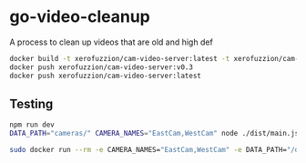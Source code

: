 # go-video-cleanup

A process to clean up videos that are old and high def

```bash
docker build -t xerofuzzion/cam-video-server:latest -t xerofuzzion/cam-video-server:v0.3 .
docker push xerofuzzion/cam-video-server:v0.3
docker push xerofuzzion/cam-video-server:latest
```

## Testing

```bash
npm run dev
DATA_PATH="cameras/" CAMERA_NAMES="EastCam,WestCam" node ./dist/main.js
```

```bash
sudo docker run --rm -e CAMERA_NAMES="EastCam,WestCam" -e DATA_PATH="/data" -e DATA_PATH_PREFIX="data" -v /mnt/Additional/git/cam-video-server/cameras:/data -p 8070:8070 -e SERVER_PORT=8070 xerofuzzion/cam-video-server:latest
```
